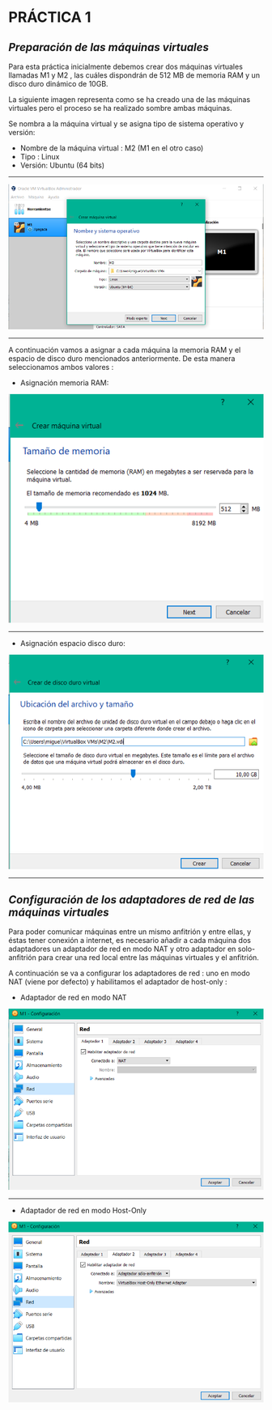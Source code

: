 # **PRÁCTICA 1**
    
## *Preparación de las máquinas virtuales*
Para esta práctica inicialmente debemos crear dos máquinas virtuales llamadas M1 y M2 , las cuáles dispondrán de 512 MB de memoria RAM y un disco duro dinámico de 10GB.

La siguiente imagen representa como se ha creado una de las máquinas virtuales pero el proceso se ha realizado sombre ambas máquinas.


Se nombra a la máquina virtual y se asigna tipo de sistema operativo y versión:

- Nombre de la máquina virtual : M2 (M1 en el otro caso)
- Tipo : Linux
- Versión: Ubuntu (64 bits)
  
---

![img](https://github.com/miguel444/SWAP/blob/master/practica1/images/Nombre%20y%20SO.png)

---

A continuación vamos a asignar a cada máquina la memoria RAM y el espacio de disco duro mencionados anteriormente. De esta manera seleccionamos ambos valores :

- Asignación memoria RAM:

![img](https://github.com/miguel444/SWAP/blob/master/practica1/images/Asignar%20RAM.png)

---

- Asignación espacio disco duro:

![img](https://github.com/miguel444/SWAP/blob/master/practica1/images/Asignar%20espacio.png)

---

## *Configuración de los adaptadores de red de las máquinas virtuales*
Para poder comunicar máquinas entre un mismo anfitrión y entre ellas, y éstas tener
conexión a internet, es necesario añadir a cada máquina dos adaptadores un adaptador
de red en modo NAT y otro adaptador en solo-anfitrión para crear una red local entre
las máquinas virtuales y el anfitrión.

A continuación se va a configurar los adaptadores de red : uno en modo NAT (viene por defecto) y habilitamos el adaptador de host-only : 

- Adaptador de red en modo NAT

![img](https://github.com/miguel444/SWAP/blob/master/practica1/images/NAT.png)

---

- Adaptador de red en modo Host-Only


![img](https://github.com/miguel444/SWAP/blob/master/practica1/images/Solo-Anfitrion.png)



